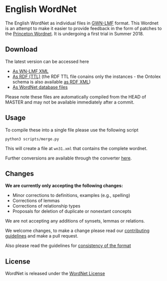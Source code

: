 # English WordNet

The English WordNet as individual files in [GWN-LMF](http://globalwordnet.github.io/schemas/)
format. This Wordnet is an attempt to make it easier to provide feedback in the 
form of patches to the [Princeton Wordnet](https://wordnet.princeton.edu/). 
It is undergoing a first trial in Summer 2018.

## Download

The latest version can be accessed here

* [As WN-LMF XML](http://server1.nlp.insight-centre.org/enwordnet-update/english-wordnet-3.2.xml)
* [As RDF (TTL)](http://server1.nlp.insight-centre.org/enwordnet-update/english-wordnet-3.2.ttl) (the RDF TTL file conains only the instances - the Ontolex schema is also available [as RDF XML](https://www.w3.org/ns/lemon/ontolex))
* [As WordNet database files](http://server1.nlp.insight-centre.org/enwordnet-update/english-wordnet-3.2.zip)

Please note these files are automatically compiled from the HEAD of MASTER and 
may not be available immediately after a commit.

## Usage

To compile these into a single file please use the following script

    python3 scripts/merge.py

This will create a file at `wn31.xml` that contains the complete wordnet.

Further conversions are available through the converter [here](http://server1.nlp.insight-centre.org/gwn-converter).

## Changes

**We are currently only accepting the following changes:**

* Minor corrections to definitions, examples (e.g., spelling)
* Corrections of lemmas
* Corrections of relationship types
* Proposals for deletion of duplicate or nonextant concepts

We are not accepting any additions of synsets, lemmas or relations.

We welcome changes, to make a change please read our [contributing guidelines](CONTRIBUTING.md) 
and make a pull request.

Also please read the guidelines for [consistency of the format](FORMAT.md)

## License

WordNet is released under the [WordNet License](https://wordnet.princeton.edu/license-and-commercial-use)


